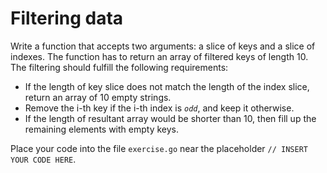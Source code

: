 # Filtering data

Write a function that accepts two arguments: a slice of keys and a slice of indexes. The function has to return an array of filtered keys of length 10. The filtering should fulfill the following requirements:

- If the length of key slice does not match the length of the index slice, return an array of 10 empty strings.
- Remove the i-th key if the i-th index is *`odd`*, and keep it otherwise.
- If the length of resultant array would be shorter than 10, then fill up the remaining elements with empty keys.

Place your code into the file `exercise.go` near the placeholder `// INSERT YOUR CODE HERE`.
